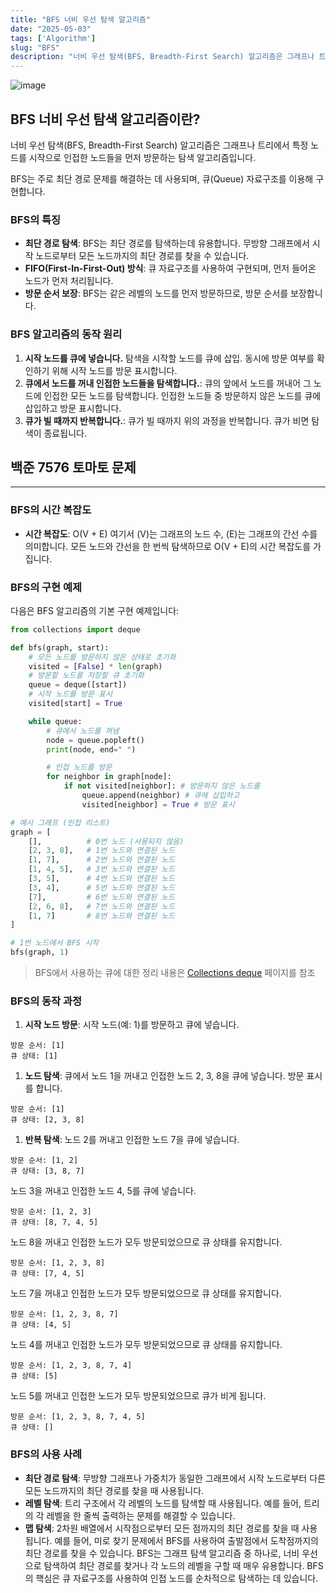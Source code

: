 ```yaml
---
title: "BFS 너비 우선 탐색 알고리즘"
date: "2025-05-03"
tags: ['Algorithm']
slug: "BFS"
description: "너비 우선 탐색(BFS, Breadth-First Search) 알고리즘은 그래프나 트리에서 특정 노드를 시작으로 인접한 노드들을 먼저 방문하는 탐색 알고리즘입니다."
---
```

![image](https://prod-files-secure.s3.us-west-2.amazonaws.com/1f51a89b-82d4-4d76-83c9-efd3bd28e820/7d66ec30-2ade-4901-a536-dbbc56c8596d/image.png?X-Amz-Algorithm=AWS4-HMAC-SHA256&X-Amz-Content-Sha256=UNSIGNED-PAYLOAD&X-Amz-Credential=ASIAZI2LB466WI3LTH7W%2F20250522%2Fus-west-2%2Fs3%2Faws4_request&X-Amz-Date=20250522T091700Z&X-Amz-Expires=3600&X-Amz-Security-Token=IQoJb3JpZ2luX2VjEBkaCXVzLXdlc3QtMiJGMEQCIHK5aiuXOrsmWBsfbJXoNHAfe1F1JrBXoQ5IYXp%2FPL4%2FAiBmetpgPtSC2AKaOKXlClU%2FRcp%2Btboe2e6%2B%2B8fPJF59DCqIBAjS%2F%2F%2F%2F%2F%2F%2F%2F%2F%2F8BEAAaDDYzNzQyMzE4MzgwNSIMYG8JTL2X%2BmY9zG4hKtwDTse3WUJ7%2BBXocKSb68zIxtkqS7TiPnawJ1Y6HVh4jG7ne5lW6gciusXUALod0w0tNAYjasxK27xQFWHNqsrNYyCFi1FRZlbZyt0ENIGYnuVNeFPxnQ6YSjYPy5mF%2FYUJ37Nsol%2FTDsUeP68IYgLhPjlbgiw%2FEKbZYSOUq6kNXe%2BwMsneDaOq6vCLYhHSrkRtkybzi4PJ55UTRV9J4kmaIHOsiAD9BNFLd4i54SSquS4B%2BFN3sZ1darNts2VlrlQE%2BNdhXXl%2Bj%2BlmowVXnCdrSWRXtxViqvAmHhbLVMMsxd97EXgtj7Zc1dxC%2Fbd5ZSLtARNqlxQO71puAcg1vDa0Jxhfm0bDuyJiX1LEkzPIRCgYoTDUJSobq1YG51mEciZ6eDqS540xKQuu6pZz5H9f4eUYcszq4T3aqy2M6W21HBKVwo0mvW7fh%2BRzWpOgl%2FOtHkStaoUiX3rxxYF4axSGe%2BOM3OF4UnMRgcWXNhrQYjBRDJDDNBEduZzC7iVY7kRGc4H1W0uOdbxkR6Py0%2FRaAhMoW%2FIZU1GsG4oaHkcJ5zX%2F1Lhb3%2FQ9SAlogDQSyBgItCqGxX2DvbzR00ad5MMGuUDW7MvJ6BpCcCRHhVX85iEmK69wsu6BPKdpojcw48K7wQY6pgF2KPkyeAHHEQ07eOI3XMgbACverHS4Z9AZnH3W%2FfwDOU3XolMkx5DL47Ss7x6kPSkzs%2BCUfoAx9%2FiTQQr0gX2CdeXWqLBWtBpmjK1SWf5NUfT8BmvKvVWa60BnvVHGi7EOFc9mRUSLiFh3GfuKu8dm%2BBG6YloDNFmjkK7kse6lP0wWMxV0sUHEwHC9UqBnKvYOJxqon2w6srEKYAwwfSr6jtalT2dK&X-Amz-Signature=b797f8987e5845bf56d699cefc30c3ccbb8ab16b80dab852a48c7d782bbd21fe&X-Amz-SignedHeaders=host&x-id=GetObject)

## BFS 너비 우선 탐색 알고리즘이란?

너비 우선 탐색(BFS, Breadth-First Search) 알고리즘은 그래프나 트리에서 특정 노드를 시작으로 인접한 노드들을 먼저 방문하는 탐색 알고리즘입니다.

BFS는 주로 최단 경로 문제를 해결하는 데 사용되며, 큐(Queue) 자료구조를 이용해 구현합니다. 

### BFS의 특징
- **최단 경로 탐색**:
BFS는 최단 경로를 탐색하는데 유용합니다. 무방향 그래프에서 시작 노드로부터 모든 노드까지의 최단 경로를 찾을 수 있습니다.
- **FIFO(First-In-First-Out) 방식**:
큐 자료구조를 사용하여 구현되며, 먼저 들어온 노드가 먼저 처리됩니다.
- **방문 순서 보장**:
BFS는 같은 레벨의 노드를 먼저 방문하므로, 방문 순서를 보장합니다.
### BFS 알고리즘의 동작 원리
1. **시작 노드를 큐에 넣습니다.**
탐색을 시작할 노드를 큐에 삽입. 동시에 방문 여부를 확인하기 위해 시작 노드를 방문 표시합니다.
1. **큐에서 노드를 꺼내 인접한 노드들을 탐색합니다.**:
큐의 앞에서 노드를 꺼내어 그 노드에 인접한 모든 노드를 탐색합니다. 
인접한 노드들 중 방문하지 않은 노드를 큐에 삽입하고 방문 표시합니다.
1. **큐가 빌 때까지 반복합니다.**:
큐가 빌 때까지 위의 과정을 반복합니다. 큐가 비면 탐색이 종료됩니다.
## 백준 7576 토마토 문제
---
### BFS의 시간 복잡도
- **시간 복잡도**: O(V + E)
여기서 (V)는 그래프의 노드 수, (E)는 그래프의 간선 수를 의미합니다. 모든 노드와 간선을 한 번씩 탐색하므로 O(V + E)의 시간 복잡도를 가집니다.
### BFS의 구현 예제
다음은 BFS 알고리즘의 기본 구현 예제입니다:

```python
from collections import deque

def bfs(graph, start):
    # 모든 노드를 방문하지 않은 상태로 초기화
    visited = [False] * len(graph)
    # 방문할 노드를 저장할 큐 초기화
    queue = deque([start])
    # 시작 노드를 방문 표시
    visited[start] = True

    while queue:
        # 큐에서 노드를 꺼냄
        node = queue.popleft()
        print(node, end=" ")

        # 인접 노드를 방문
        for neighbor in graph[node]:
            if not visited[neighbor]: # 방문하지 않은 노드를
                queue.append(neighbor) # 큐에 삽입하고 
                visited[neighbor] = True # 방문 표시

# 예시 그래프 (인접 리스트)
graph = [
    [],          # 0번 노드 (사용되지 않음)
    [2, 3, 8],   # 1번 노드와 연결된 노드
    [1, 7],      # 2번 노드와 연결된 노드
    [1, 4, 5],   # 3번 노드와 연결된 노드
    [3, 5],      # 4번 노드와 연결된 노드
    [3, 4],      # 5번 노드와 연결된 노드
    [7],         # 6번 노드와 연결된 노드
    [2, 6, 8],   # 7번 노드와 연결된 노드
    [1, 7]       # 8번 노드와 연결된 노드
]

# 1번 노드에서 BFS 시작
bfs(graph, 1)

```
> BFS에서 사용하는 큐에 대한 정리 내용은 [Collections deque](/abe097c4c30e45859c99645f8a3a8178) 페이지를 참조
### BFS의 동작 과정
1. **시작 노드 방문**:
시작 노드(예: 1)를 방문하고 큐에 넣습니다.
  ```plain text
방문 순서: [1]
큐 상태: [1]

  ```
1. **노드 탐색**:
큐에서 노드 1을 꺼내고 인접한 노드 2, 3, 8을 큐에 넣습니다. 방문 표시를 합니다.
  ```plain text
방문 순서: [1]
큐 상태: [2, 3, 8]

  ```
1. **반복 탐색**:
노드 2를 꺼내고 인접한 노드 7을 큐에 넣습니다.
  ```plain text
방문 순서: [1, 2]
큐 상태: [3, 8, 7]

  ```
  노드 3을 꺼내고 인접한 노드 4, 5를 큐에 넣습니다.
  ```plain text
방문 순서: [1, 2, 3]
큐 상태: [8, 7, 4, 5]

  ```
  노드 8을 꺼내고 인접한 노드가 모두 방문되었으므로 큐 상태를 유지합니다.
  ```plain text
방문 순서: [1, 2, 3, 8]
큐 상태: [7, 4, 5]

  ```
  노드 7을 꺼내고 인접한 노드가 모두 방문되었으므로 큐 상태를 유지합니다.
  ```plain text
방문 순서: [1, 2, 3, 8, 7]
큐 상태: [4, 5]

  ```
  노드 4를 꺼내고 인접한 노드가 모두 방문되었으므로 큐 상태를 유지합니다.
  ```plain text
방문 순서: [1, 2, 3, 8, 7, 4]
큐 상태: [5]

  ```
  노드 5를 꺼내고 인접한 노드가 모두 방문되었으므로 큐가 비게 됩니다.
  ```plain text
방문 순서: [1, 2, 3, 8, 7, 4, 5]
큐 상태: []

  ```
### BFS의 사용 사례
- **최단 경로 탐색**:
무방향 그래프나 가중치가 동일한 그래프에서 시작 노드로부터 다른 모든 노드까지의 최단 경로를 찾을 때 사용됩니다.
- **레벨 탐색**:
트리 구조에서 각 레벨의 노드를 탐색할 때 사용됩니다. 예를 들어, 트리의 각 레벨을 한 줄씩 출력하는 문제를 해결할 수 있습니다.
- **맵 탐색**:
2차원 배열에서 시작점으로부터 모든 점까지의 최단 경로를 찾을 때 사용됩니다. 예를 들어, 미로 찾기 문제에서 BFS를 사용하여 출발점에서 도착점까지의 최단 경로를 찾을 수 있습니다.
BFS는 그래프 탐색 알고리즘 중 하나로, 너비 우선으로 탐색하여 최단 경로를 찾거나 각 노드의 레벨을 구할 때 매우 유용합니다. BFS의 핵심은 큐 자료구조를 사용하여 인접 노드를 순차적으로 탐색하는 데 있습니다.